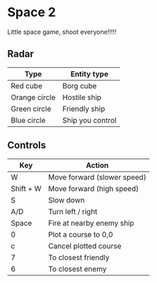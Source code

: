 # Space 2

Little space game, shoot everyone!!!!!

## Radar

| Type          | Entity type      |
|---------------|------------------|
| Red cube      | Borg cube        |
| Orange circle | Hostile ship     |
| Green circle  | Friendly ship    |
| Blue circle   | Ship you control |

## Controls

| Key       | Action                      |
|-----------|-----------------------------|
| W         | Move forward (slower speed) |
| Shift + W | Move forward (high speed)   |
| S         | Slow down                   |
| A/D       | Turn left / right           |
| Space     | Fire at nearby enemy ship   |
| 0         | Plot a course to 0,0        |
| c         | Cancel plotted course       |
| 7         | To closest friendly         |
| 6         | To closest enemy            |
